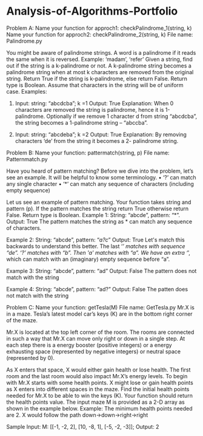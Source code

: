 # Analysis-of-Algorithms-Portfolio
Problem A:
Name your function for approch1: checkPalindrome_1(string, k)
Name your function for approch2: checkPalindrome_2(string, k)
File name: Palindrome.py

You might be aware of palindrome strings. A word is a palindrome if it reads the same when it is reversed. 
Example: ‘madam’, ‘refer’
Given a string, find out if the string is a k-palindrome or not. A k-palindrome string becomes a palindrome string when at most k characters are removed from the original string. 
Return True if the string is k-palindrome, else return False. Return type is Boolean.
Assume that characters in the string will be of uniform case.
Examples:
1. Input: string: “abcdcba”; k =1
Output: True
Explanation: When 0 characters are removed the string is palindrome, hence it is
1-palindrome. Optionally if we remove 1 character d from string “abcdcba”, the
string becomes a 1-palindrome string – “abccba”.

2. Input: string: “abcdeba”; k =2
Output: True
Explanation: By removing characters ‘de’ from the string it becomes a 2-
palindrome string.


Problem B:
Name your function: pattermatch(string, p)
File name: Patternmatch.py

Have you heard of pattern matching? Before we dive into the problem, let’s see an example. It
will be helpful to know some terminology.
• ‘?’ can match any single character
• ‘*’ can match any sequence of characters (including empty sequence)

Let us see an example of pattern matching. Your function takes string and pattern (p). If the
pattern matches the string return True otherwise return False. Return type is Boolean.
Example 1: String: “abcde”, pattern: “*”.
Output: True
The pattern matches the string as * can match any sequence of characters.

Example 2: String: “abcde”, pattern: “*a?c*”
Output: True
Let's match this backwards to understand this better. The last ‘*’ matches with sequence
“de”. ‘?’ matches with “b”. Then 'a' matches with “a”. We have an extra ‘*’, which can match
with an (imaginary) empty sequence before “a”.

Example 3: String: “abcde”, pattern: “ad”
Output: False
The pattern does not match with the string

Example 4: String: “abcde”, pattern: “ad?”
Output: False
The patten does not match with the string


Problem C:
Name your function: getTesla(M)
File name: GetTesla.py
Mr.X is in a maze. Tesla’s latest model car’s keys (K) are in the bottom right corner of the
maze. 

Mr.X is located at the top left corner of the room. The rooms are connected in such a
way that Mr.X can move only right or down in a single step.
At each step there is a energy booster (positive integers) or a energy exhausting space
(represented by negative integers) or neutral space (represented by 0). 

As X enters that space, X would either gain health or lose health. The first room and the last room would also
impact Mr.X’s energy levels.
To begin with Mr.X starts with some health points. X might lose or gain health points as X
enters into different spaces in the maze.
Find the initial health points needed for Mr.X to be able to win the keys (K). Your function
should return the health points value. 
The input maze M is provided as a 2-D array as shown
in the example below.
Example:
The minimum health points needed are 2. 
X would follow the path down->down->right->right

Sample Input: M: [[-1, -2, 2], [10, -8, 1], [-5, -2, -3]]; Output: 2

